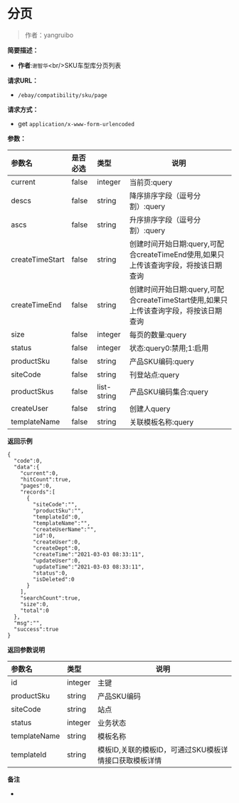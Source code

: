 # 分页

> 作者：yangruibo

**简要描述：** 

- **作者**:`谢智华`&lt;br/&gt;SKU车型库分页列表

**请求URL：** 
- ` /ebay/compatibility/sku/page `
  
**请求方式：**
- get `application/x-www-form-urlencoded` 

**参数：** 

|参数名|是否必选|类型|说明|
|:----    |:---|:----- |-----   |
|current |false  |integer |当前页:query |
|descs |false  |string |降序排序字段（逗号分割）:query |
|ascs |false  |string |升序排序字段（逗号分割）:query |
|createTimeStart |false  |string |创建时间开始日期:query,可配合createTimeEnd使用,如果只上传该查询字段，将按该日期查询 |
|createTimeEnd |false  |string |创建时间开始日期:query,可配合createTimeStart使用,如果只上传该查询字段，将按该日期查询 |
|size |false  |integer |每页的数量:query |
|status |false  |integer |状态:query0:禁用;1:启用 |
|productSku |false  |string |产品SKU编码:query |
|siteCode |false  |string |刊登站点:query |
|productSkus |false  |list-string |产品SKU编码集合:query |
|createUser |false  |string |创建人query |
|templateName |false  |string |关联模板名称:query |

 **返回示例**

``` 
{
  "code":0,
  "data":{
    "current":0,
    "hitCount":true,
    "pages":0,
    "records":[
      {
        "siteCode":"",
        "productSku":"",
        "templateId":0,
        "templateName":"",
        "createUserName":"",
        "id":0,
        "createUser":0,
        "createDept":0,
        "createTime":"2021-03-03 08:33:11",
        "updateUser":0,
        "updateTime":"2021-03-03 08:33:11",
        "status":0,
        "isDeleted":0
      }
    ],
    "searchCount":true,
    "size":0,
    "total":0
  },
  "msg":"",
  "success":true
}
```

 **返回参数说明** 

|参数名|类型|说明|
|:-----  |:-----|----- |
|id |integer  |主键
|productSku |string  |产品SKU编码
|siteCode |string  |站点
|status |integer  |业务状态
|templateName |string  |模板名称
|templateId |string  |模板ID,关联的模板ID，可通过SKU模板详情接口获取模板详情

 **备注** 

-